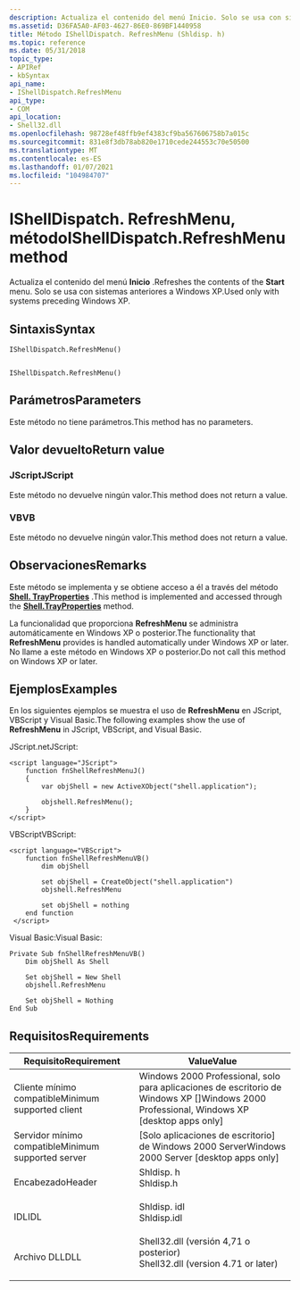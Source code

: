 ```yaml
---
description: Actualiza el contenido del menú Inicio. Solo se usa con sistemas anteriores a Windows XP.
ms.assetid: D36FA5A0-AF03-4627-86E0-869BF1440958
title: Método IShellDispatch. RefreshMenu (Shldisp. h)
ms.topic: reference
ms.date: 05/31/2018
topic_type:
- APIRef
- kbSyntax
api_name:
- IShellDispatch.RefreshMenu
api_type:
- COM
api_location:
- Shell32.dll
ms.openlocfilehash: 98728ef48ffb9ef4383cf9ba567606758b7a015c
ms.sourcegitcommit: 831e8f3db78ab820e1710cede244553c70e50500
ms.translationtype: MT
ms.contentlocale: es-ES
ms.lasthandoff: 01/07/2021
ms.locfileid: "104984707"
---
```

# <a name="ishelldispatchrefreshmenu-method"></a><span data-ttu-id="a5d75-104">IShellDispatch. RefreshMenu, método</span><span class="sxs-lookup"><span data-stu-id="a5d75-104">IShellDispatch.RefreshMenu method</span></span>

<span data-ttu-id="a5d75-105">Actualiza el contenido del menú **Inicio** .</span><span class="sxs-lookup"><span data-stu-id="a5d75-105">Refreshes the contents of the **Start** menu.</span></span> <span data-ttu-id="a5d75-106">Solo se usa con sistemas anteriores a Windows XP.</span><span class="sxs-lookup"><span data-stu-id="a5d75-106">Used only with systems preceding Windows XP.</span></span>

## <a name="syntax"></a><span data-ttu-id="a5d75-107">Sintaxis</span><span class="sxs-lookup"><span data-stu-id="a5d75-107">Syntax</span></span>


```JScript
IShellDispatch.RefreshMenu()
```


```VB

IShellDispatch.RefreshMenu()
```





## <a name="parameters"></a><span data-ttu-id="a5d75-108">Parámetros</span><span class="sxs-lookup"><span data-stu-id="a5d75-108">Parameters</span></span>

<span data-ttu-id="a5d75-109">Este método no tiene parámetros.</span><span class="sxs-lookup"><span data-stu-id="a5d75-109">This method has no parameters.</span></span>

## <a name="return-value"></a><span data-ttu-id="a5d75-110">Valor devuelto</span><span class="sxs-lookup"><span data-stu-id="a5d75-110">Return value</span></span>

### <a name="jscript"></a><span data-ttu-id="a5d75-111">JScript</span><span class="sxs-lookup"><span data-stu-id="a5d75-111">JScript</span></span>

<span data-ttu-id="a5d75-112">Este método no devuelve ningún valor.</span><span class="sxs-lookup"><span data-stu-id="a5d75-112">This method does not return a value.</span></span>

### <a name="vb"></a><span data-ttu-id="a5d75-113">VB</span><span class="sxs-lookup"><span data-stu-id="a5d75-113">VB</span></span>

<span data-ttu-id="a5d75-114">Este método no devuelve ningún valor.</span><span class="sxs-lookup"><span data-stu-id="a5d75-114">This method does not return a value.</span></span>

## <a name="remarks"></a><span data-ttu-id="a5d75-115">Observaciones</span><span class="sxs-lookup"><span data-stu-id="a5d75-115">Remarks</span></span>

<span data-ttu-id="a5d75-116">Este método se implementa y se obtiene acceso a él a través del método [**Shell. TrayProperties**](shell-trayproperties.md) .</span><span class="sxs-lookup"><span data-stu-id="a5d75-116">This method is implemented and accessed through the [**Shell.TrayProperties**](shell-trayproperties.md) method.</span></span>

<span data-ttu-id="a5d75-117">La funcionalidad que proporciona **RefreshMenu** se administra automáticamente en Windows XP o posterior.</span><span class="sxs-lookup"><span data-stu-id="a5d75-117">The functionality that **RefreshMenu** provides is handled automatically under Windows XP or later.</span></span> <span data-ttu-id="a5d75-118">No llame a este método en Windows XP o posterior.</span><span class="sxs-lookup"><span data-stu-id="a5d75-118">Do not call this method on Windows XP or later.</span></span>

## <a name="examples"></a><span data-ttu-id="a5d75-119">Ejemplos</span><span class="sxs-lookup"><span data-stu-id="a5d75-119">Examples</span></span>

<span data-ttu-id="a5d75-120">En los siguientes ejemplos se muestra el uso de **RefreshMenu** en JScript, VBScript y Visual Basic.</span><span class="sxs-lookup"><span data-stu-id="a5d75-120">The following examples show the use of **RefreshMenu** in JScript, VBScript, and Visual Basic.</span></span>

<span data-ttu-id="a5d75-121">JScript.net</span><span class="sxs-lookup"><span data-stu-id="a5d75-121">JScript:</span></span>


```JScript
<script language="JScript">
    function fnShellRefreshMenuJ()
    {
        var objShell = new ActiveXObject("shell.application");
        
        objshell.RefreshMenu();
    }
</script>
```



<span data-ttu-id="a5d75-122">VBScript</span><span class="sxs-lookup"><span data-stu-id="a5d75-122">VBScript:</span></span>


```VB
<script language="VBScript">
    function fnShellRefreshMenuVB()
        dim objShell
        
        set objShell = CreateObject("shell.application")
        objshell.RefreshMenu

        set objShell = nothing
    end function
 </script>
```



<span data-ttu-id="a5d75-123">Visual Basic:</span><span class="sxs-lookup"><span data-stu-id="a5d75-123">Visual Basic:</span></span>


```VB
Private Sub fnShellRefreshMenuVB()
    Dim objShell As Shell
    
    Set objShell = New Shell
    objshell.RefreshMenu

    Set objShell = Nothing
End Sub
```



## <a name="requirements"></a><span data-ttu-id="a5d75-124">Requisitos</span><span class="sxs-lookup"><span data-stu-id="a5d75-124">Requirements</span></span>



| <span data-ttu-id="a5d75-125">Requisito</span><span class="sxs-lookup"><span data-stu-id="a5d75-125">Requirement</span></span> | <span data-ttu-id="a5d75-126">Value</span><span class="sxs-lookup"><span data-stu-id="a5d75-126">Value</span></span> |
|-------------------------------------|----------------------------------------------------------------------------------------------------------------|
| <span data-ttu-id="a5d75-127">Cliente mínimo compatible</span><span class="sxs-lookup"><span data-stu-id="a5d75-127">Minimum supported client</span></span><br/> | <span data-ttu-id="a5d75-128">Windows 2000 Professional, solo para aplicaciones de escritorio de Windows XP \[\]</span><span class="sxs-lookup"><span data-stu-id="a5d75-128">Windows 2000 Professional, Windows XP \[desktop apps only\]</span></span><br/>                                         |
| <span data-ttu-id="a5d75-129">Servidor mínimo compatible</span><span class="sxs-lookup"><span data-stu-id="a5d75-129">Minimum supported server</span></span><br/> | <span data-ttu-id="a5d75-130">\[Solo aplicaciones de escritorio\] de Windows 2000 Server</span><span class="sxs-lookup"><span data-stu-id="a5d75-130">Windows 2000 Server \[desktop apps only\]</span></span><br/>                                                           |
| <span data-ttu-id="a5d75-131">Encabezado</span><span class="sxs-lookup"><span data-stu-id="a5d75-131">Header</span></span><br/>                   | <dl> <span data-ttu-id="a5d75-132"><dt>Shldisp. h</dt></span><span class="sxs-lookup"><span data-stu-id="a5d75-132"><dt>Shldisp.h</dt></span></span> </dl>                           |
| <span data-ttu-id="a5d75-133">IDL</span><span class="sxs-lookup"><span data-stu-id="a5d75-133">IDL</span></span><br/>                      | <dl> <span data-ttu-id="a5d75-134"><dt>Shldisp. idl</dt></span><span class="sxs-lookup"><span data-stu-id="a5d75-134"><dt>Shldisp.idl</dt></span></span> </dl>                         |
| <span data-ttu-id="a5d75-135">Archivo DLL</span><span class="sxs-lookup"><span data-stu-id="a5d75-135">DLL</span></span><br/>                      | <dl> <span data-ttu-id="a5d75-136"><dt>Shell32.dll (versión 4,71 o posterior)</dt></span><span class="sxs-lookup"><span data-stu-id="a5d75-136"><dt>Shell32.dll (version 4.71 or later)</dt></span></span> </dl> |



 

 




